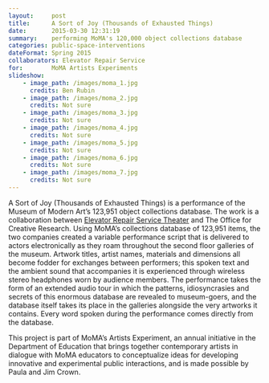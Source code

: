 ```yaml
---
layout:     post
title:      A Sort of Joy (Thousands of Exhausted Things)
date:       2015-03-30 12:31:19
summary:    performing MoMA's 120,000 object collections database
categories: public-space-interventions
dateFormat: Spring 2015
collaborators: Elevator Repair Service
for:        MoMA Artists Experiments
slideshow:
    - image_path: /images/moma_1.jpg
      credits: Ben Rubin
    - image_path: /images/moma_2.jpg
      credits: Not sure
    - image_path: /images/moma_3.jpg
      credits: Not sure
    - image_path: /images/moma_4.jpg
      credits: Not sure
    - image_path: /images/moma_5.jpg
      credits: Not sure
    - image_path: /images/moma_6.jpg
      credits: Not sure
    - image_path: /images/moma_7.jpg
      credits: Not sure 
---
```


A Sort of Joy (Thousands of Exhausted Things) is a performance of the Museum of Modern Art’s 123,951 object collections database. The work is a collaboration between <a href="https://www.elevator.org/" target="_blank">Elevator Repair Service Theater</a> and The Office for Creative Research. Using MoMA’s collections database of 123,951 items, the two companies created a variable performance script that is delivered to actors electronically as they roam throughout the second floor galleries of the museum. Artwork titles, artist names, materials and dimensions all become fodder for exchanges between performers; this spoken text and the ambient sound that accompanies it is experienced through wireless stereo headphones worn by audience members. The performance takes the form of an extended audio tour in which the patterns, idiosyncrasies and secrets of this enormous database are revealed to museum-goers, and the database itself takes its place in the galleries alongside the very artworks it contains. Every word spoken during the performance comes directly from the database.

This project is part of MoMA’s Artists Experiment, an annual initiative in the Department of Education that brings together contemporary artists in dialogue with MoMA educators to conceptualize ideas for developing innovative and experimental public interactions, and is made possible by Paula and Jim Crown.